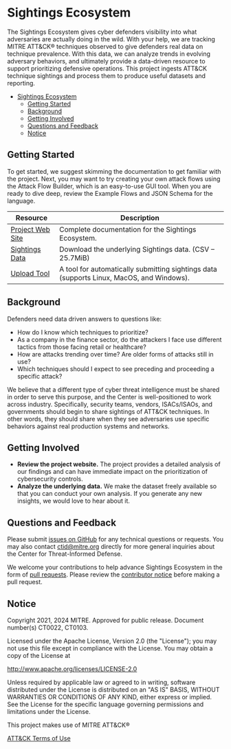 # Sightings Ecosystem

The Sightings Ecosystem gives cyber defenders visibility into what adversaries are
actually doing in the wild. With your help, we are tracking MITRE ATT&CK® techniques
observed to give defenders real data on technique prevalence. With this data, we can
analyze trends in evolving adversary behaviors, and ultimately provide a data-driven
resource to support prioritizing defensive operations. This project ingests ATT&CK
technique sightings and process them to produce useful datasets and reporting.

- [Sightings Ecosystem](#sightings-ecosystem)
  - [Getting Started](#getting-started)
  - [Background](#background)
  - [Getting Involved](#getting-involved)
  - [Questions and Feedback](#questions-and-feedback)
  - [Notice](#notice)

## Getting Started

To get started, we suggest skimming the documentation to get familiar with the project.
Next, you may want to try creating your own attack flows using the Attack Flow Builder,
which is an easy-to-use GUI tool. When you are ready to dive deep, review the Example
Flows and JSON Schema for the language.

| Resource                                                                                                     | Description                                                                              |
| ------------------------------------------------------------------------------------------------------------ | ---------------------------------------------------------------------------------------- |
| [Project Web Site](https://center-for-threat-informed-defense.github.io/sightings_ecosystem/)                | Complete documentation for the Sightings Ecosystem.                                      |
| [Sightings Data](https://ctidpublic.blob.core.windows.net/sightings/sightings_v2_public.csv)                 | Download the underlying Sightings data. (CSV – 25.7MiB)                                  |
| [Upload Tool](https://github.com/center-for-threat-informed-defense/sightings_ecosystem/tree/main/uploaders) | A tool for automatically submitting sightings data (supports Linux, MacOS, and Windows). |

## Background

Defenders need data driven answers to questions like:

- How do I know which techniques to prioritize?
- As a company in the finance sector, do the attackers I face use different tactics from
  those facing retail or healthcare?
- How are attacks trending over time? Are older forms of attacks still in use?
- Which techniques should I expect to see preceding and proceeding a specific attack?

We believe that a different type of cyber threat intelligence must be shared in order to
serve this purpose, and the Center is well-positioned to work across industry.
Specifically, security teams, vendors, ISACs/ISAOs, and governments should begin to
share sightings of ATT&CK techniques. In other words, they should share when they see
adversaries use specific behaviors against real production systems and networks.

## Getting Involved

- **Review the project website.** The project provides a detailed analysis of our
  findings and can have immediate impact on the prioritization of cybersecurity
  controls.
- **Analyze the underlying data.** We make the dataset freely available so that you can
  conduct your own analysis. If you generate any new insights, we would love to hear
  about it.

## Questions and Feedback

Please submit [issues on
GitHub](https://github.com/center-for-threat-informed-defense/sightings_ecosystem/issues)
for any technical questions or requests. You may also contact
[ctid@mitre.org](mailto:ctid@mitre.org?subject=Question%20about%20Sightings%20Ecosystem)
directly for more general inquiries about the Center for Threat-Informed Defense.

We welcome your contributions to help advance Sightings Ecosystem in the form of [pull
requests](https://github.com/center-for-threat-informed-defense/sightings_ecosystem/pulls).
Please review the [contributor
notice](https://github.com/center-for-threat-informed-defense/sightings_ecosystem/blob/main/CONTRIBUTING.md)
before making a pull request.

## Notice

Copyright 2021, 2024 MITRE. Approved for public release. Document number(s)
CT0022, CT0103.

Licensed under the Apache License, Version 2.0 (the "License"); you may not use this
file except in compliance with the License. You may obtain a copy of the License at

<http://www.apache.org/licenses/LICENSE-2.0>

Unless required by applicable law or agreed to in writing, software distributed under
the License is distributed on an "AS IS" BASIS, WITHOUT WARRANTIES OR CONDITIONS OF ANY
KIND, either express or implied. See the License for the specific language governing
permissions and limitations under the License.

This project makes use of MITRE ATT&CK®

[ATT&CK Terms of Use](https://attack.mitre.org/resources/terms-of-use/)
